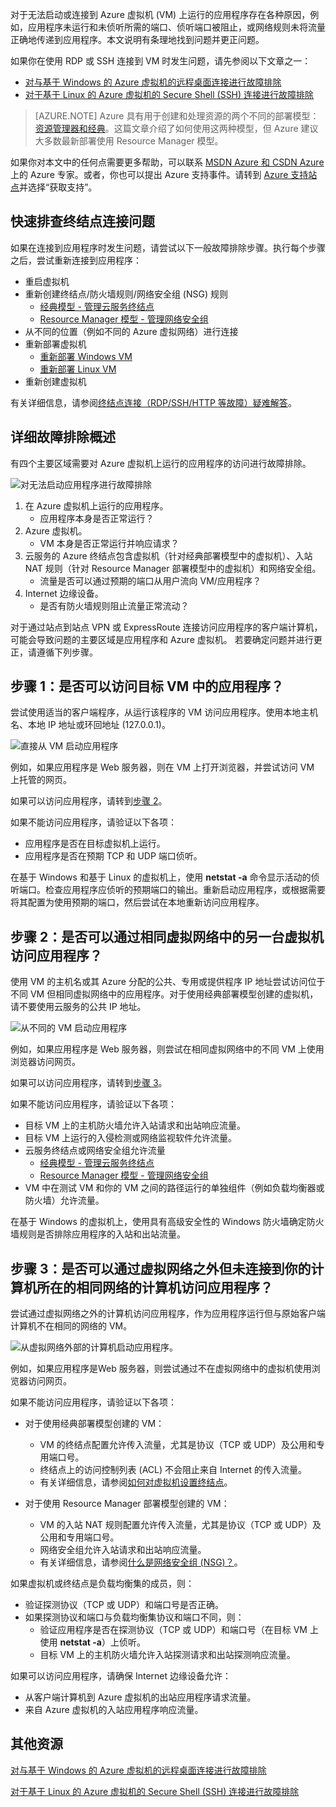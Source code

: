 对于无法启动或连接到 Azure 虚拟机 (VM) 上运行的应用程序存在各种原因，例如，应用程序未运行和未侦听所需的端口、侦听端口被阻止，或网络规则未将流量正确地传递到应用程序。本文说明有条理地找到问题并更正问题。

如果你在使用 RDP 或 SSH 连接到 VM 时发生问题，请先参阅以下文章之一：

 - [对与基于 Windows 的 Azure 虚拟机的远程桌面连接进行故障排除](/documentation/articles/virtual-machines-windows-troubleshoot-rdp-connection/)
 - [对于基于 Linux 的 Azure 虚拟机的 Secure Shell (SSH) 连接进行故障排除](/documentation/articles/virtual-machines-linux-troubleshoot-ssh-connection/)

> [AZURE.NOTE] Azure 具有用于创建和处理资源的两个不同的部署模型：[资源管理器和经典](/documentation/articles/resource-manager-deployment-model/)。这篇文章介绍了如何使用这两种模型，但 Azure 建议大多数最新部署使用 Resource Manager 模型。

如果你对本文中的任何点需要更多帮助，可以联系 [MSDN Azure 和 CSDN Azure](/support/forums/)上的 Azure 专家。或者，你也可以提出 Azure 支持事件。请转到 [Azure 支持站点](/support/contact/)并选择“获取支持”。

## 快速排查终结点连接问题

如果在连接到应用程序时发生问题，请尝试以下一般故障排除步骤。执行每个步骤之后，尝试重新连接到应用程序：

- 重启虚拟机
- 重新创建终结点/防火墙规则/网络安全组 (NSG) 规则
	- [经典模型 - 管理云服务终结点](/documentation/articles/cloud-services-enable-communication-role-instances/)
	- [Resource Manager 模型 - 管理网络安全组](/documentation/articles/virtual-networks-create-nsg-arm-pportal/)
- 从不同的位置（例如不同的 Azure 虚拟网络）进行连接
- 重新部署虚拟机
	- [重新部署 Windows VM](/documentation/articles/virtual-machines-windows-redeploy-to-new-node/)
	- [重新部署 Linux VM](/documentation/articles/virtual-machines-linux-redeploy-to-new-node/)
- 重新创建虚拟机

有关详细信息，请参阅[终结点连接（RDP/SSH/HTTP 等故障）疑难解答](https://social.msdn.microsoft.com/Forums/azure/538a8f18-7c1f-4d6e-b81c-70c00e25c93d/troubleshooting-endpoint-connectivity-rdpsshhttp-etc-failures?forum=WAVirtualMachinesforWindows)。

## 详细故障排除概述

有四个主要区域需要对 Azure 虚拟机上运行的应用程序的访问进行故障排除。

![对无法启动应用程序进行故障排除](./media/virtual-machines-common-troubleshoot-app-connection/tshoot_app_access1.png)

1.	在 Azure 虚拟机上运行的应用程序。
	- 应用程序本身是否正常运行？
2.	Azure 虚拟机。
	- VM 本身是否正常运行并响应请求？
3.	云服务的 Azure 终结点包含虚拟机（针对经典部署模型中的虚拟机）、入站 NAT 规则（针对 Resource Manager 部署模型中的虚拟机）和网络安全组。
	- 流量是否可以通过预期的端口从用户流向 VM/应用程序？
4.	Internet 边缘设备。
	- 是否有防火墙规则阻止流量正常流动？

对于通过站点到站点 VPN 或 ExpressRoute 连接访问应用程序的客户端计算机，可能会导致问题的主要区域是应用程序和 Azure 虚拟机。
若要确定问题并进行更正，请遵循下列步骤。

## 步骤 1：是否可以访问目标 VM 中的应用程序？

尝试使用适当的客户端程序，从运行该程序的 VM 访问应用程序。使用本地主机名、本地 IP 地址或环回地址 (127.0.0.1)。

![直接从 VM 启动应用程序](./media/virtual-machines-common-troubleshoot-app-connection/tshoot_app_access2.png)

例如，如果应用程序是 Web 服务器，则在 VM 上打开浏览器，并尝试访问 VM 上托管的网页。

如果可以访问应用程序，请转到[步骤 2](#step2)。

如果不能访问应用程序，请验证以下各项：

- 应用程序是否在目标虚拟机上运行。
- 应用程序是否在预期 TCP 和 UDP 端口侦听。

在基于 Windows 和基于 Linux 的虚拟机上，使用 **netstat -a** 命令显示活动的侦听端口。检查应用程序应侦听的预期端口的输出。重新启动应用程序，或根据需要将其配置为使用预期的端口，然后尝试在本地重新访问应用程序。

## <a id="step2"></a>步骤 2：是否可以通过相同虚拟网络中的另一台虚拟机访问应用程序？

使用 VM 的主机名或其 Azure 分配的公共、专用或提供程序 IP 地址尝试访问位于不同 VM 但相同虚拟网络中的应用程序。对于使用经典部署模型创建的虚拟机，请不要使用云服务的公共 IP 地址。

![从不同的 VM 启动应用程序](./media/virtual-machines-common-troubleshoot-app-connection/tshoot_app_access3.png)

例如，如果应用程序是 Web 服务器，则尝试在相同虚拟网络中的不同 VM 上使用浏览器访问网页。

如果可以访问应用程序，请转到[步骤 3](#step3)。

如果不能访问应用程序，请验证以下各项：

- 目标 VM 上的主机防火墙允许入站请求和出站响应流量。
- 目标 VM 上运行的入侵检测或网络监视软件允许流量。
- 云服务终结点或网络安全组允许流量
	- [经典模型 - 管理云服务终结点](/documentation/articles/cloud-services-enable-communication-role-instances/)
	- [Resource Manager 模型 - 管理网络安全组](/documentation/articles/virtual-networks-create-nsg-arm-pportal/)
- VM 中在测试 VM 和你的 VM 之间的路径运行的单独组件（例如负载均衡器或防火墙）允许流量。

在基于 Windows 的虚拟机上，使用具有高级安全性的 Windows 防火墙确定防火墙规则是否排除应用程序的入站和出站流量。

## <a id="step3"></a>步骤 3：是否可以通过虚拟网络之外但未连接到你的计算机所在的相同网络的计算机访问应用程序？

尝试通过虚拟网络之外的计算机访问应用程序，作为应用程序运行但与原始客户端计算机不在相同的网络的 VM。

![从虚拟网络外部的计算机启动应用程序。](./media/virtual-machines-common-troubleshoot-app-connection/tshoot_app_access4.png)

例如，如果应用程序是Web 服务器，则尝试通过不在虚拟网络中的虚拟机使用浏览器访问网页。

如果不能访问应用程序，请验证以下各项：

- 对于使用经典部署模型创建的 VM：
	- VM 的终结点配置允许传入流量，尤其是协议（TCP 或 UDP）及公用和专用端口号。
	- 终结点上的访问控制列表 (ACL) 不会阻止来自 Internet 的传入流量。
	- 有关详细信息，请参阅[如何对虚拟机设置终结点](/documentation/articles/virtual-machines-windows-classic-setup-endpoints/)。

- 对于使用 Resource Manager 部署模型创建的 VM：
	- VM 的入站 NAT 规则配置允许传入流量，尤其是协议（TCP 或 UDP）及公用和专用端口号。
	- 网络安全组允许入站请求和出站响应流量。
	- 有关详细信息，请参阅[什么是网络安全组 (NSG)？](/documentation/articles/virtual-networks-nsg/)。

如果虚拟机或终结点是负载均衡集的成员，则：

- 验证探测协议（TCP 或 UDP）和端口号是否正确。
- 如果探测协议和端口与负载均衡集协议和端口不同，则：
	- 验证应用程序是否在探测协议（TCP 或 UDP）和端口号（在目标 VM 上使用 **netstat -a**）上侦听。
	- 目标 VM 上的主机防火墙允许入站探测请求和出站探测响应流量。

如果可以访问应用程序，请确保 Internet 边缘设备允许：

- 从客户端计算机到 Azure 虚拟机的出站应用程序请求流量。
- 来自 Azure 虚拟机的入站应用程序响应流量。

## 其他资源

[对与基于 Windows 的 Azure 虚拟机的远程桌面连接进行故障排除](/documentation/articles/virtual-machines-windows-troubleshoot-rdp-connection/)

[对于基于 Linux 的 Azure 虚拟机的 Secure Shell (SSH) 连接进行故障排除](/documentation/articles/virtual-machines-linux-troubleshoot-ssh-connection/)

<!---HONumber=Mooncake_0808_2016-->